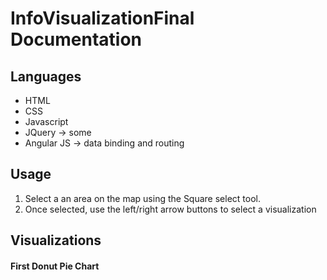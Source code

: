 # InfoVisualizationFinal Documentation

## Languages
  * HTML
  * CSS
  * Javascript
  * JQuery -> some 
  * Angular JS -> data binding and routing
	
## Usage
  1. Select a an area on the map using the Square select tool.
  2. Once selected, use the left/right arrow buttons to select a visualization
  
## Visualizations

 #### First Donut Pie Chart